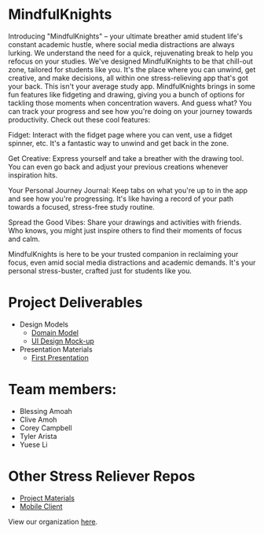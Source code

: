 # MindfulKnights

Introducing "MindfulKnights" – your ultimate breather amid student life's constant academic hustle, where social media distractions are always lurking. We understand the need for a quick, rejuvenating break to help you refocus on your studies.
We've designed MindfulKnights to be that chill-out zone, tailored for students like you. It's the place where you can unwind, get creative, and make decisions, all within one stress-relieving app that's got your back.
This isn't your average study app. MindfulKnights brings in some fun features like fidgeting and drawing, giving you a bunch of options for tackling those moments when concentration wavers. And guess what? You can track your progress and see how you're doing on your journey towards productivity.
Check out these cool features:

Fidget: Interact with the fidget page where you can vent, use a fidget spinner, etc. It's a fantastic way to unwind and get back in the zone.

Get Creative: Express yourself and take a breather with the drawing tool. You can even go back and adjust your previous creations whenever inspiration hits.

Your Personal Journey Journal: Keep tabs on what you're up to in the app and see how you're progressing. It's like having a record of your path towards a focused, stress-free study routine.

Spread the Good Vibes: Share your drawings and activities with friends. Who knows, you might just inspire others to find their moments of focus and calm.

MindfulKnights is here to be your trusted companion in reclaiming your focus, even amid social media distractions and academic demands. It's your personal stress-buster, crafted just for students like you.

# Project Deliverables
- Design Models
  - [Domain Model](https://github.com/calvin-cs262-fall2023-teamh/stressReliever-project/blob/main/images/CS262%20UML%20Diagram.pdf)
  - [UI Design Mock-up](https://github.com/calvin-cs262-fall2023-teamh/stressReliever-project/blob/main/images/UpdatedUI.pdf)
- Presentation Materials
  - [First Presentation](https://docs.google.com/presentation/d/1Hq94WyGVQHxUbqpQ3sW6voF3JRD_0e6tVNmhLCYjin8/edit#slide=id.g261224ab51f_0_39)


# Team members: 
- Blessing Amoah
- Clive Amoh
- Corey Campbell
- Tyler Arista
- Yuese Li

# Other Stress Reliever Repos
- [Project Materials](https://github.com/calvin-cs262-fall2023-teamh/stressReliver-project)
- [Mobile Client](https://github.com/calvin-cs262-fall2023-teamh/stressReliever-client)

View our organization [here](https://github.com/calvin-cs262-fall2023-teamh).
